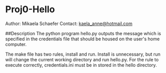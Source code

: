 # Proj0-Hello

Author: Mikaela Schaefer
Contact: kaela_anne@hotmail.com

##Description
The python program hello.py outputs the message which is specified
in the credentials file that should be housed on the user's home computer.

The make file has two rules, install and run. Install is unnecessary, but
run will change the current working directory and run hello.py. For the
rule to execute correctly, credentials.ini must be in stored in the hello
directory.